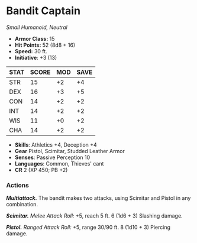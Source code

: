 # Bandit Captain

*Small Humanoid, Neutral*

- **Armor Class:** 15
- **Hit Points:** 52 (8d8 + 16)
- **Speed:** 30 ft.
- **Initiative**: +3 (13)

|STAT|SCORE|MOD|SAVE|
| --- | --- | --- | ---- |
| STR | 15 | +2 | +4 |
| DEX | 16 | +3 | +5 |
| CON | 14 | +2 | +2 |
| INT | 14 | +2 | +2 |
| WIS | 11 | +0 | +2 |
| CHA | 14 | +2 | +2 |

- **Skills**: Athletics +4, Deception +4
- **Gear** Pistol, Scimitar, Studded Leather Armor
- **Senses**: Passive Perception 10
- **Languages**: Common, Thieves' cant
- **CR** 2 (XP 450; PB +2)

### Actions

***Multiattack.*** The bandit makes two attacks, using Scimitar and Pistol in any combination.

***Scimitar.*** *Melee Attack Roll:* +5, reach 5 ft. 6 (1d6 + 3) Slashing damage.

***Pistol.*** *Ranged Attack Roll:* +5, range 30/90 ft. 8 (1d10 + 3) Piercing damage.

